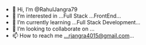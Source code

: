- 👋 Hi, I’m @RahulJangra79
- 👀 I’m interested in ...Full Stack ...FrontEnd...
- 🌱 I’m currently learning ...Full Stack Development...
- 💞️ I’m looking to collaborate on ...
- 📫 How to reach me ...rjangra4015@gmail.com...
